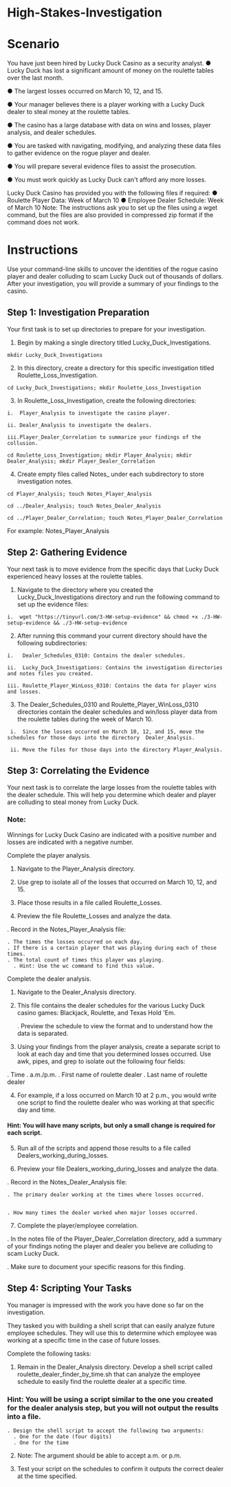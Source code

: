 # High-Stakes-Investigation
# Scenario
You have just been hired by Lucky Duck Casino as a security analyst.
●	Lucky Duck has lost a significant amount of money on the roulette tables over the last month.

●	The largest losses occurred on March 10, 12, and 15.

●	Your manager believes there is a player working with a Lucky Duck dealer to steal money at the roulette tables.

●	The casino has a large database with data on wins and losses, player analysis, and dealer schedules.

●	You are tasked with navigating, modifying, and analyzing these data files to gather evidence on the rogue player and dealer.

●	You will prepare several evidence files to assist the prosecution.

●	You must work quickly as Lucky Duck can't afford any more losses.

Lucky Duck Casino has provided you with the following files if required:
●	Roulette Player Data: Week of March 10
●	Employee Dealer Schedule: Week of March 10
Note: The instructions ask you to set up the files using a wget command, but the files are also provided in compressed zip format if the command does not work.

# Instructions
Use your command-line skills to uncover the identities of the rogue casino player and dealer colluding to scam Lucky Duck out of thousands of dollars.
After your investigation, you will provide a summary of your findings to the casino.

## Step 1: Investigation Preparation
Your first task is to set up directories to prepare for your investigation.
  1.  Begin by making a single directory titled Lucky_Duck_Investigations.
  
  `mkdir Lucky_Duck_Investigations`

  2.  In this directory, create a directory for this specific investigation titled Roulette_Loss_Investigation.
  
  `cd Lucky_Duck_Investigations; mkdir Roulette_Loss_Investigation`

  3.  In Roulette_Loss_Investigation, create the following directories:
  
    i.  Player_Analysis to investigate the casino player.
    
    ii. Dealer_Analysis to investigate the dealers.
    
    iii.Player_Dealer_Correlation to summarize your findings of the collusion.
    
   `cd Roulette_Loss_Investigation; mkdir Player_Analysis; mkdir Dealer_Analysis; mkdir Player_Dealer_Correlation`

  4.  Create empty files called Notes_<Directory Name> under each subdirectory to store investigation notes.
  
   `cd Player_Analysis; touch Notes_Player_Analysis`
   
   `cd ../Dealer_Analysis; touch Notes_Dealer_Analysis`
   
   `cd ../Player_Dealer_Correlation; touch Notes_Player_Dealer_Correlation`


For example: Notes_Player_Analysis

## Step 2: Gathering Evidence
Your next task is to move evidence from the specific days that Lucky Duck experienced heavy losses at the roulette tables.
  1.  Navigate to the directory where you created the Lucky_Duck_Investigations directory and run the following command to set up the evidence files:


    i.  wget "https://tinyurl.com/3-HW-setup-evidence" && chmod +x ./3-HW-setup-evidence && ./3-HW-setup-evidence

  2.  After running this command your current directory should have the following subdirectories:

    i.   Dealer_Schedules_0310: Contains the dealer schedules.
    
    ii.  Lucky_Duck_Investigations: Contains the investigation directories and notes files you created.
    
    iii. Roulette_Player_WinLoss_0310: Contains the data for player wins and losses.

  3.  The Dealer_Schedules_0310 and Roulette_Player_WinLoss_0310 directories contain the dealer schedules and win/loss player data from the roulette tables during the week of March 10.

     i.  Since the losses occurred on March 10, 12, and 15, move the schedules for those days into the directory  Dealer_Analysis.

     ii. Move the files for those days into the directory Player_Analysis.

## Step 3: Correlating the Evidence
Your next task is to correlate the large losses from the roulette tables with the dealer schedule. This will help you determine which dealer and player are colluding to steal money from Lucky Duck.

### Note:
Winnings for Lucky Duck Casino are indicated with a positive number and losses are indicated with a negative number.

Complete the player analysis.

1.  Navigate to the Player_Analysis directory.


2.  Use grep to isolate all of the losses that occurred on March 10, 12, and 15.


3.  Place those results in a file called Roulette_Losses.


4. Preview the file Roulette_Losses and analyze the data.


  . Record in the Notes_Player_Analysis file:


    . The times the losses occurred on each day.  
    . If there is a certain player that was playing during each of those times.
    . The total count of times this player was playing.
      . Hint: Use the wc command to find this value.
      
Complete the dealer analysis.

1.  Navigate to the Dealer_Analysis directory.


2.  This file contains the dealer schedules for the various Lucky Duck casino games: Blackjack, Roulette, and Texas Hold 'Em.


    . Preview the schedule to view the format and to understand how the data is separated.
    
3.  Using your findings from the player analysis, create a separate script to look at each day and time that you determined losses occurred. Use awk, pipes, and grep to isolate out the following four fields:


  . Time
  . a.m./p.m.
  . First name of roulette dealer
  . Last name of roulette dealer
  
4.  For example, if a loss occurred on March 10 at 2 p.m., you would write one script to find the roulette dealer who was working at that specific day and time.


#### Hint: You will have many scripts, but only a small change is required for each script.

5.  Run all of the scripts and append those results to a file called Dealers_working_during_losses.


6.  Preview your file Dealers_working_during_losses and analyze the data.


  . Record in the Notes_Dealer_Analysis file:


    . The primary dealer working at the times where losses occurred.


    . How many times the dealer worked when major losses occurred.


7.  Complete the player/employee correlation.


  . In the notes file of the Player_Dealer_Correlation directory, add a summary of your findings noting the player and dealer you believe are colluding to scam Lucky Duck.


  . Make sure to document your specific reasons for this finding.


## Step 4: Scripting Your Tasks
You manager is impressed with the work you have done so far on the investigation.

They tasked you with building a shell script that can easily analyze future employee schedules. They will use this to determine which employee was working at a specific time in the case of future losses.

Complete the following tasks:

1.  Remain in the Dealer_Analysis directory. Develop a shell script called roulette_dealer_finder_by_time.sh that can analyze the employee schedule to easily find the roulette dealer at a specific time.

  ### Hint: You will be using a script similar to the one you created for the dealer analysis step, but you will not output the results into a file.


    . Design the shell script to accept the following two arguments:
      . One for the date (four digits)
      . One for the time

2.  Note: The argument should be able to accept a.m. or p.m.


3.  Test your script on the schedules to confirm it outputs the correct dealer at the time specified.

